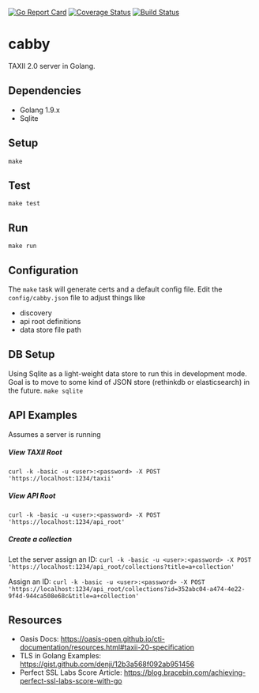 [![Go Report Card](https://goreportcard.com/badge/github.com/pladdy/cabby)](https://goreportcard.com/report/github.com/pladdy/cabby)
[![Coverage Status](https://coveralls.io/repos/github/pladdy/cabby/badge.svg)](https://coveralls.io/github/pladdy/cabby)
[![Build Status](https://travis-ci.org/pladdy/cabby.svg?branch=master)](https://travis-ci.org/pladdy/cabby)

# cabby
TAXII 2.0 server in Golang.

## Dependencies
- Golang 1.9.x
- Sqlite

## Setup
`make`

## Test
`make test`

## Run
`make run`

## Configuration
The `make` task will generate certs and a default config file.  Edit the `config/cabby.json` file to adjust things like
- discovery
- api root definitions
- data store file path

## DB Setup
Using Sqlite as a light-weight data store to run this in development mode.  Goal is to move to some kind of JSON store
(rethinkdb or elasticsearch) in the future.
`make sqlite`

## API Examples
Assumes a server is running

##### View TAXII Root
`curl -k -basic -u <user>:<password> -X POST 'https://localhost:1234/taxii'`

##### View API Root
`curl -k -basic -u <user>:<password> -X POST 'https://localhost:1234/api_root'`

##### Create a collection
Let the server assign an ID:
`curl -k -basic -u <user>:<password> -X POST 'https://localhost:1234/api_root/collections?title=a+collection'`

Assign an ID:
`curl -k -basic -u <user>:<password> -X POST 'https://localhost:1234/api_root/collections?id=352abc04-a474-4e22-9f4d-944ca508e68c&title=a+collection'`

## Resources
- Oasis Docs: https://oasis-open.github.io/cti-documentation/resources.html#taxii-20-specification
- TLS in Golang Examples: https://gist.github.com/denji/12b3a568f092ab951456
- Perfect SSL Labs Score Article: https://blog.bracebin.com/achieving-perfect-ssl-labs-score-with-go
